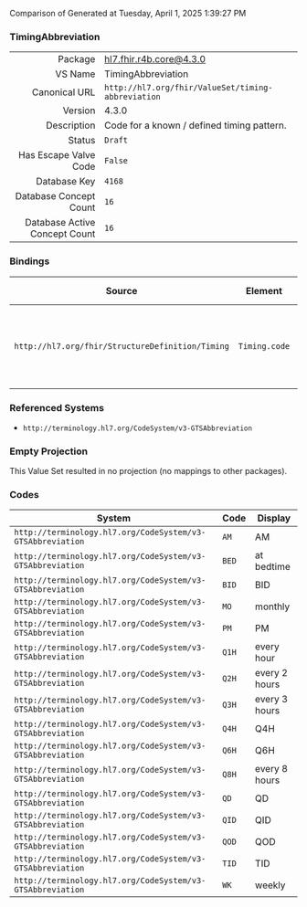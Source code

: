 Comparison of 
Generated at Tuesday, April 1, 2025 1:39:27 PM

### TimingAbbreviation

|      |     |
| ---: | --- |
| Package | hl7.fhir.r4b.core@4.3.0 |
| VS Name | TimingAbbreviation |
| Canonical URL | `http://hl7.org/fhir/ValueSet/timing-abbreviation` |
| Version | 4.3.0 |
| Description | Code for a known / defined timing pattern. |
| Status | `Draft` |
| Has Escape Valve Code | `False` |
| Database Key | `4168` |
| Database Concept Count | `16` |
| Database Active Concept Count | `16` |
### Bindings

| Source | Element | Binding | Strength | Element Short |
| ------ | ------- | ------- | -------- | ------------- |
| `http://hl7.org/fhir/StructureDefinition/Timing` | `Timing.code` | `http://hl7.org/fhir/ValueSet/timing-abbreviation` | `Preferred` | BID \| TID \| QID \| AM \| PM \| QD \| QOD \| + |

### Referenced Systems

* `http://terminology.hl7.org/CodeSystem/v3-GTSAbbreviation`
### Empty Projection

This Value Set resulted in no projection (no mappings to other packages).

### Codes

| System | Code | Display |
| ------ | ---- | ------- |
| `http://terminology.hl7.org/CodeSystem/v3-GTSAbbreviation` | `AM` | AM |
| `http://terminology.hl7.org/CodeSystem/v3-GTSAbbreviation` | `BED` | at bedtime |
| `http://terminology.hl7.org/CodeSystem/v3-GTSAbbreviation` | `BID` | BID |
| `http://terminology.hl7.org/CodeSystem/v3-GTSAbbreviation` | `MO` | monthly |
| `http://terminology.hl7.org/CodeSystem/v3-GTSAbbreviation` | `PM` | PM |
| `http://terminology.hl7.org/CodeSystem/v3-GTSAbbreviation` | `Q1H` | every hour |
| `http://terminology.hl7.org/CodeSystem/v3-GTSAbbreviation` | `Q2H` | every 2 hours |
| `http://terminology.hl7.org/CodeSystem/v3-GTSAbbreviation` | `Q3H` | every 3 hours |
| `http://terminology.hl7.org/CodeSystem/v3-GTSAbbreviation` | `Q4H` | Q4H |
| `http://terminology.hl7.org/CodeSystem/v3-GTSAbbreviation` | `Q6H` | Q6H |
| `http://terminology.hl7.org/CodeSystem/v3-GTSAbbreviation` | `Q8H` | every 8 hours |
| `http://terminology.hl7.org/CodeSystem/v3-GTSAbbreviation` | `QD` | QD |
| `http://terminology.hl7.org/CodeSystem/v3-GTSAbbreviation` | `QID` | QID |
| `http://terminology.hl7.org/CodeSystem/v3-GTSAbbreviation` | `QOD` | QOD |
| `http://terminology.hl7.org/CodeSystem/v3-GTSAbbreviation` | `TID` | TID |
| `http://terminology.hl7.org/CodeSystem/v3-GTSAbbreviation` | `WK` | weekly |
